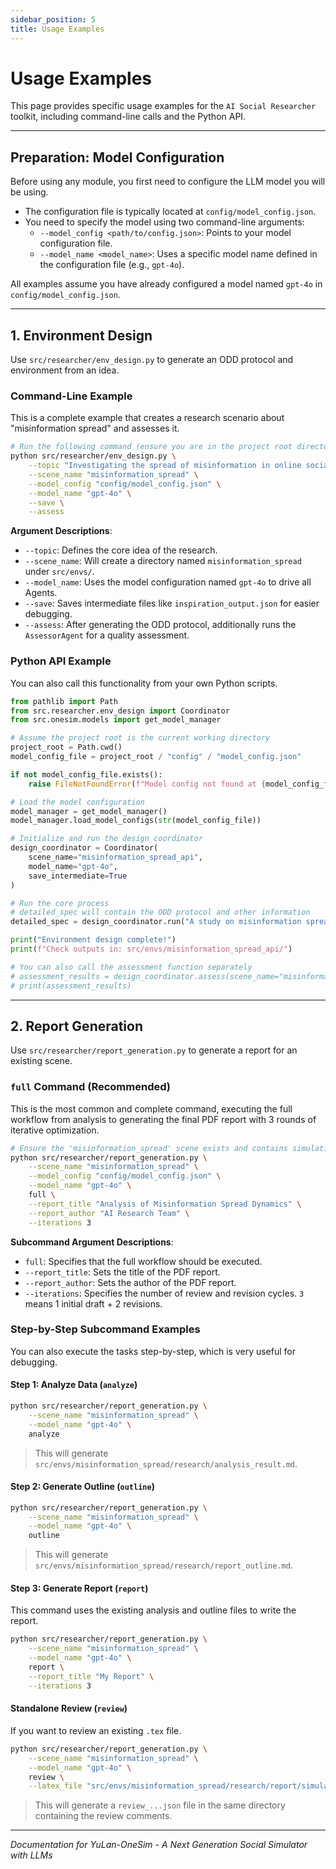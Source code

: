 ```yaml
---
sidebar_position: 5
title: Usage Examples
---
```


# Usage Examples

This page provides specific usage examples for the `AI Social Researcher` toolkit, including command-line calls and the Python API.

---

## Preparation: Model Configuration

Before using any module, you first need to configure the LLM model you will be using.

-   The configuration file is typically located at `config/model_config.json`.
-   You need to specify the model using two command-line arguments:
    -   `--model_config <path/to/config.json>`: Points to your model configuration file.
    -   `--model_name <model_name>`: Uses a specific model name defined in the configuration file (e.g., `gpt-4o`).

All examples assume you have already configured a model named `gpt-4o` in `config/model_config.json`.

---

## 1. Environment Design

Use `src/researcher/env_design.py` to generate an ODD protocol and environment from an idea.

### Command-Line Example

This is a complete example that creates a research scenario about "misinformation spread" and assesses it.

```bash
# Run the following command (ensure you are in the project root directory)
python src/researcher/env_design.py \
    --topic "Investigating the spread of misinformation in online social networks" \
    --scene_name "misinformation_spread" \
    --model_config "config/model_config.json" \
    --model_name "gpt-4o" \
    --save \
    --assess
```

**Argument Descriptions**:

-   `--topic`: Defines the core idea of the research.
-   `--scene_name`: Will create a directory named `misinformation_spread` under `src/envs/`.
-   `--model_name`: Uses the model configuration named `gpt-4o` to drive all Agents.
-   `--save`: Saves intermediate files like `inspiration_output.json` for easier debugging.
-   `--assess`: After generating the ODD protocol, additionally runs the `AssessorAgent` for a quality assessment.

### Python API Example

You can also call this functionality from your own Python scripts.

```python
from pathlib import Path
from src.researcher.env_design import Coordinator
from src.onesim.models import get_model_manager

# Assume the project root is the current working directory
project_root = Path.cwd()
model_config_file = project_root / "config" / "model_config.json"

if not model_config_file.exists():
    raise FileNotFoundError(f"Model config not found at {model_config_file}")

# Load the model configuration
model_manager = get_model_manager()
model_manager.load_model_configs(str(model_config_file))

# Initialize and run the design coordinator
design_coordinator = Coordinator(
    scene_name="misinformation_spread_api",
    model_name="gpt-4o",
    save_intermediate=True
)

# Run the core process
# detailed_spec will contain the ODD protocol and other information
detailed_spec = design_coordinator.run("A study on misinformation spread dynamics")

print("Environment design complete!")
print(f"Check outputs in: src/envs/misinformation_spread_api/")

# You can also call the assessment function separately
# assessment_results = design_coordinator.assess(scene_name="misinformation_spread_api")
# print(assessment_results)
```

---

## 2. Report Generation

Use `src/researcher/report_generation.py` to generate a report for an existing scene.

### `full` Command (Recommended)

This is the most common and complete command, executing the full workflow from analysis to generating the final PDF report with 3 rounds of iterative optimization.

```bash
# Ensure the 'misinformation_spread' scene exists and contains simulation data
python src/researcher/report_generation.py \
    --scene_name "misinformation_spread" \
    --model_config "config/model_config.json" \
    --model_name "gpt-4o" \
    full \
    --report_title "Analysis of Misinformation Spread Dynamics" \
    --report_author "AI Research Team" \
    --iterations 3
```

**Subcommand Argument Descriptions**:

  - `full`: Specifies that the full workflow should be executed.
  - `--report_title`: Sets the title of the PDF report.
  - `--report_author`: Sets the author of the PDF report.
  - `--iterations`: Specifies the number of review and revision cycles. `3` means 1 initial draft + 2 revisions.

### Step-by-Step Subcommand Examples

You can also execute the tasks step-by-step, which is very useful for debugging.

#### Step 1: Analyze Data (`analyze`)

```bash
python src/researcher/report_generation.py \
    --scene_name "misinformation_spread" \
    --model_name "gpt-4o" \
    analyze
```

> This will generate `src/envs/misinformation_spread/research/analysis_result.md`.

#### Step 2: Generate Outline (`outline`)

```bash
python src/researcher/report_generation.py \
    --scene_name "misinformation_spread" \
    --model_name "gpt-4o" \
    outline
```

> This will generate `src/envs/misinformation_spread/research/report_outline.md`.

#### Step 3: Generate Report (`report`)

This command uses the existing analysis and outline files to write the report.

```bash
python src/researcher/report_generation.py \
    --scene_name "misinformation_spread" \
    --model_name "gpt-4o" \
    report \
    --report_title "My Report" \
    --iterations 3
```

#### Standalone Review (`review`)

If you want to review an existing `.tex` file.

```bash
python src/researcher/report_generation.py \
    --scene_name "misinformation_spread" \
    --model_name "gpt-4o" \
    review \
    --latex_file "src/envs/misinformation_spread/research/report/simulation_report_iter1.tex"
```

> This will generate a `review_...json` file in the same directory containing the review comments.

---

*Documentation for YuLan-OneSim - A Next Generation Social Simulator with LLMs*
